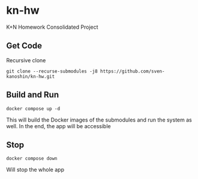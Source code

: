 # kn-hw
K+N Homework Consolidated Project

## Get Code

Recursive clone

`git clone --recurse-submodules -j8 https://github.com/sven-kanoshin/kn-hw.git`

## Build and Run

`docker compose up -d`

This will build the Docker images of the submodules and run the system as well.
In the end, the app will be accessible 

## Stop 

`docker compose down`

Will stop the whole app